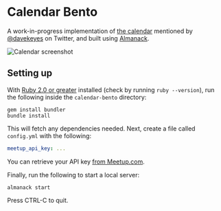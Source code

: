 # Calendar Bento

A work-in-progress implementation of [the calendar](http://66.228.50.131/calendar) mentioned by [@davekeyes](https://twitter.com/davekeyes/status/491815226119966720) on Twitter, and built using [Almanack](https://github.com/Aupajo/almanack).

![Calendar screenshot](http://i.imgur.com/OI7fbFI.png)

## Setting up

With [Ruby 2.0 or greater](https://www.ruby-lang.org/en/installation/) installed (check by running `ruby --version`), run the following inside the `calendar-bento` directory:

    gem install bundler
    bundle install

This will fetch any dependencies needed. Next, create a file called `config.yml` with the following:

```yaml
meetup_api_key: ...
```

You can retrieve your API key [from Meetup.com](https://secure.meetup.com/meetup_api/key).

Finally, run the following to start a local server:

    almanack start

Press CTRL-C to quit.

